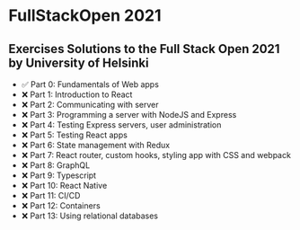 # FullStackOpen 2021

## Exercises Solutions to the Full Stack Open 2021 by University of Helsinki

- ✅ Part 0:  Fundamentals of Web apps
- ❌ Part 1:  Introduction to React 
- ❌ Part 2:  Communicating with server 
- ❌ Part 3:  Programming a server with NodeJS and Express 
- ❌ Part 4:  Testing Express servers, user administration 
- ❌ Part 5:  Testing React apps 
- ❌ Part 6:  State management with Redux 
- ❌ Part 7:  React router, custom hooks, styling app with CSS and webpack 
- ❌ Part 8:  GraphQL 
- ❌ Part 9:  Typescript 
- ❌ Part 10: React Native 
- ❌ Part 11: CI/CD 
- ❌ Part 12: Containers
- ❌ Part 13: Using relational databases 
